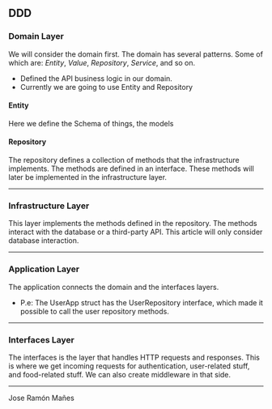 ## DDD


### Domain Layer
We will consider the domain first.
The domain has several patterns. Some of which are:
*Entity*, *Value*, *Repository*, *Service*, and so on.
 - Defined the API business logic in our domain.
 - Currently we are going to use Entity and Repository

#### Entity
Here we define the Schema of things, the models
#### Repository
The repository defines a collection of methods that the infrastructure implements. 
The methods are defined in an interface. These methods will later be implemented in the infrastructure layer.

---

### Infrastructure Layer
This layer implements the methods defined in the repository. 
The methods interact with the database or a third-party API.
This article will only consider database interaction.

---
### Application Layer
The application connects the domain and the interfaces layers.
- P.e: The UserApp struct has the UserRepository interface, which made it possible to call the user repository methods.

---

### Interfaces Layer
The interfaces is the layer that handles HTTP requests and responses. 
This is where we get incoming requests for authentication, user-related stuff, and food-related stuff.
We can also create middleware in that side.


---

Jose Ramón Mañes